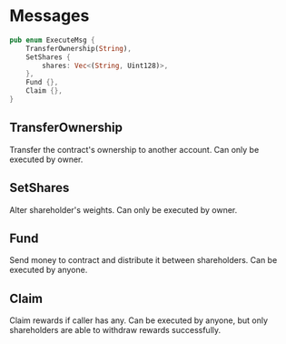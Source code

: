 # Messages

```rust
pub enum ExecuteMsg {
    TransferOwnership(String),
    SetShares {
        shares: Vec<(String, Uint128)>,
    },
    Fund {},
    Claim {},
}
```

## TransferOwnership

Transfer the contract's ownership to another account. Can only be executed by owner.

## SetShares

Alter shareholder's weights. Can only be executed by owner.

## Fund

Send money to contract and distribute it between shareholders. Can be executed by anyone.

## Claim

Claim rewards if caller has any. Can be executed by anyone, but only shareholders are able
to withdraw rewards successfully.
